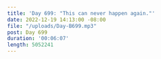 ```yaml
---
title: 'Day 699: "This can never happen again."'
date: 2022-12-19 14:13:00 -08:00
file: "/uploads/Day-B699.mp3"
post: Day 699
duration: '00:06:07'
length: 5052241
---
```


